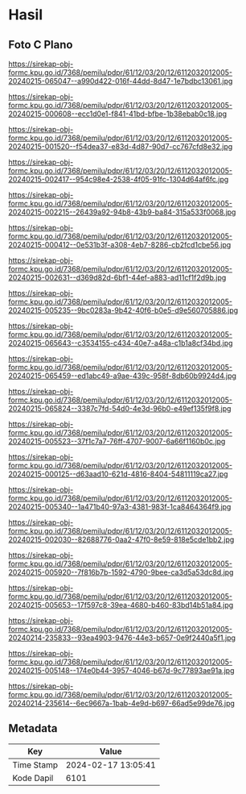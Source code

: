 # Hasil

## Foto C Plano

https://sirekap-obj-formc.kpu.go.id/7368/pemilu/pdpr/61/12/03/20/12/6112032012005-20240215-065047--a990d422-016f-44dd-8d47-1e7bdbc13061.jpg

https://sirekap-obj-formc.kpu.go.id/7368/pemilu/pdpr/61/12/03/20/12/6112032012005-20240215-000608--ecc1d0e1-f841-41bd-bfbe-1b38ebab0c18.jpg

https://sirekap-obj-formc.kpu.go.id/7368/pemilu/pdpr/61/12/03/20/12/6112032012005-20240215-001520--f54dea37-e83d-4d87-90d7-cc767cfd8e32.jpg

https://sirekap-obj-formc.kpu.go.id/7368/pemilu/pdpr/61/12/03/20/12/6112032012005-20240215-002417--954c98e4-2538-4f05-91fc-1304d64af6fc.jpg

https://sirekap-obj-formc.kpu.go.id/7368/pemilu/pdpr/61/12/03/20/12/6112032012005-20240215-002215--26439a92-94b8-43b9-ba84-315a533f0068.jpg

https://sirekap-obj-formc.kpu.go.id/7368/pemilu/pdpr/61/12/03/20/12/6112032012005-20240215-000412--0e531b3f-a308-4eb7-8286-cb2fcd1cbe56.jpg

https://sirekap-obj-formc.kpu.go.id/7368/pemilu/pdpr/61/12/03/20/12/6112032012005-20240215-002631--d369d82d-6bf1-44ef-a883-ad11cf1f2d9b.jpg

https://sirekap-obj-formc.kpu.go.id/7368/pemilu/pdpr/61/12/03/20/12/6112032012005-20240215-005235--9bc0283a-9b42-40f6-b0e5-d9e560705886.jpg

https://sirekap-obj-formc.kpu.go.id/7368/pemilu/pdpr/61/12/03/20/12/6112032012005-20240215-065643--c3534155-c434-40e7-a48a-c1b1a8cf34bd.jpg

https://sirekap-obj-formc.kpu.go.id/7368/pemilu/pdpr/61/12/03/20/12/6112032012005-20240215-065459--ed1abc49-a9ae-439c-958f-8db60b9924d4.jpg

https://sirekap-obj-formc.kpu.go.id/7368/pemilu/pdpr/61/12/03/20/12/6112032012005-20240215-065824--3387c7fd-54d0-4e3d-96b0-e49ef135f9f8.jpg

https://sirekap-obj-formc.kpu.go.id/7368/pemilu/pdpr/61/12/03/20/12/6112032012005-20240215-005523--37f1c7a7-76ff-4707-9007-6a66f1160b0c.jpg

https://sirekap-obj-formc.kpu.go.id/7368/pemilu/pdpr/61/12/03/20/12/6112032012005-20240215-000125--d63aad10-621d-4816-8404-54811119ca27.jpg

https://sirekap-obj-formc.kpu.go.id/7368/pemilu/pdpr/61/12/03/20/12/6112032012005-20240215-005340--1a471b40-97a3-4381-983f-1ca8464364f9.jpg

https://sirekap-obj-formc.kpu.go.id/7368/pemilu/pdpr/61/12/03/20/12/6112032012005-20240215-002030--82688776-0aa2-47f0-8e59-818e5cde1bb2.jpg

https://sirekap-obj-formc.kpu.go.id/7368/pemilu/pdpr/61/12/03/20/12/6112032012005-20240215-005920--7f816b7b-1592-4790-9bee-ca3d5a53dc8d.jpg

https://sirekap-obj-formc.kpu.go.id/7368/pemilu/pdpr/61/12/03/20/12/6112032012005-20240215-005653--17f597c8-39ea-4680-b460-83bd14b51a84.jpg

https://sirekap-obj-formc.kpu.go.id/7368/pemilu/pdpr/61/12/03/20/12/6112032012005-20240214-235833--93ea4903-9476-44e3-b657-0e9f2440a5f1.jpg

https://sirekap-obj-formc.kpu.go.id/7368/pemilu/pdpr/61/12/03/20/12/6112032012005-20240215-005148--174e0b44-3957-4046-b67d-9c77893ae91a.jpg

https://sirekap-obj-formc.kpu.go.id/7368/pemilu/pdpr/61/12/03/20/12/6112032012005-20240214-235614--6ec9667a-1bab-4e9d-b697-66ad5e99de76.jpg


## Metadata

| Key        | Value               |
| ---------- | ------------------- |
| Time Stamp | 2024-02-17 13:05:41 |
| Kode Dapil | 6101                |



